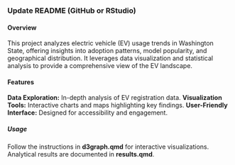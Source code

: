
### Update README (GitHub or RStudio)

#### Overview
This project analyzes electric vehicle (EV) usage trends in Washington State, offering insights into adoption patterns, model popularity, and geographical distribution. It leverages data visualization and statistical analysis to provide a comprehensive view of the EV landscape.

#### Features
**Data Exploration:** In-depth analysis of EV registration data.
**Visualization Tools:** Interactive charts and maps highlighting key findings.
**User-Friendly Interface:** Designed for accessibility and engagement.

##### Usage
Follow the instructions in **d3graph.qmd** for interactive visualizations. Analytical results are documented in **results.qmd**.



